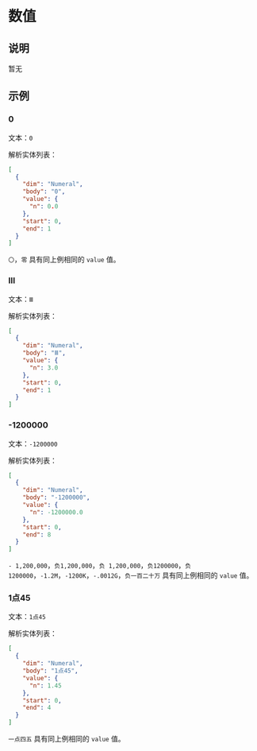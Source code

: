 # 数值

## 说明

暂无

## 示例

### 0

文本：`0`

解析实体列表：

```json
[
  {
    "dim": "Numeral",
    "body": "0",
    "value": {
      "n": 0.0
    },
    "start": 0,
    "end": 1
  }
]
```

`〇`，`零` 具有同上例相同的 `value` 值。

### Ⅲ

文本：`Ⅲ`

解析实体列表：

```json
[
  {
    "dim": "Numeral",
    "body": "Ⅲ",
    "value": {
      "n": 3.0
    },
    "start": 0,
    "end": 1
  }
]
```

### -1200000

文本：`-1200000`

解析实体列表：

```json
[
  {
    "dim": "Numeral",
    "body": "-1200000",
    "value": {
      "n": -1200000.0
    },
    "start": 0,
    "end": 8
  }
]
```

`- 1,200,000`，`负1,200,000`，`负 1,200,000`，`负1200000`，`负 1200000`，`-1.2M`，`-1200K`，`-.0012G`，`负一百二十万` 具有同上例相同的 `value` 值。

### 1点45

文本：`1点45`

解析实体列表：

```json
[
  {
    "dim": "Numeral",
    "body": "1点45",
    "value": {
      "n": 1.45
    },
    "start": 0,
    "end": 4
  }
]
```

`一点四五` 具有同上例相同的 `value` 值。
